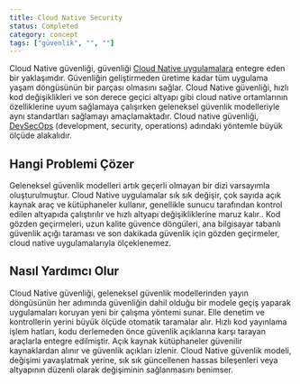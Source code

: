 ```yaml
---
title: Cloud Native Security
status: Completed
category: concept
tags: ["güvenlik", "", ""]
---
```


Cloud Native güvenliği, güvenliği [Cloud Native uygulamalara](/cloud-native-apps/) entegre eden bir yaklaşımdır. Güvenliğin geliştirmeden üretime kadar tüm uygulama yaşam döngüsünün bir parçası olmasını sağlar. Cloud Native güvenliği, hızlı kod değişiklikleri ve son derece geçici altyapı gibi cloud native ortamlarının özelliklerine uyum sağlamaya çalışırken geleneksel güvenlik modelleriyle aynı standartları sağlamayı amaçlamaktadır. Cloud native güvenliği, [DevSecOps](/devsecops/) (development, security, operations) adındaki yöntemle büyük ölçüde alakalıdır.

## Hangi Problemi Çözer

Geleneksel güvenlik modelleri artık geçerli olmayan bir dizi varsayımla oluşturulmuştur. Cloud Native uygulamalar sık sık değişir, çok sayıda açık kaynak araç ve kütüphaneler kullanır, genellikle sunucu tarafından kontrol edilen altyapıda çalıştırılır ve hızlı altyapı değişikliklerine maruz kalır.. Kod gözden geçirmeleri, uzun kalite güvence döngüleri, ana bilgisayar tabanlı güvenlik açığı taraması ve son dakikada güvenlik için gözden geçirmeler, cloud native uygulamalarıyla ölçeklenemez. 


## Nasıl Yardımcı Olur

Cloud Native güvenliği, geleneksel güvenlik modellerinden yayın döngüsünün her adımında güvenliğin dahil olduğu bir modele geçiş yaparak uygulamaları koruyan yeni bir çalışma yöntemi sunar. Elle denetim ve kontrollerin yerini büyük ölçüde otomatik taramalar alır. Hızlı kod yayınlama işlem hatları, kodu derlemeden önce güvenlik açıklarına karşı tarayan araçlarla entegre edilmiştir. Açık kaynak kütüphaneler güvenilir kaynaklardan alınır ve güvenlik açıkları izlenir. Cloud Native güvenlik modeli, değişimi yavaşlatmak yerine, sık sık güncellenen hassas bileşenleri veya altyapının düzenli olarak değişiminin sağlanmasını benimser. 
